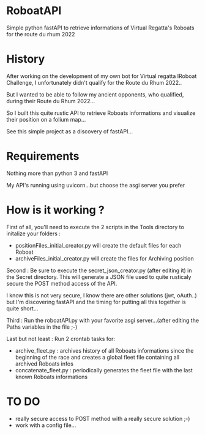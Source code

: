 # RoboatAPI
Simple python fastAPI to retrieve informations of Virtual Regatta's Roboats for the route du rhum 2022

# History
After working on the development of my own bot for Virtual regatta IRoboat Challenge, I unfortunately didn't qualify for the Route du Rhum 2022..

But I wanted to be able to follow my ancient opponents, who qualified, during their Route du Rhum 2022...

So I built this quite rustic API to retrieve Roboats informations and visualize their position on a folium map...

See this simple project as a discovery of fastAPI...

# Requirements

Nothing more than python 3 and fastAPI

My API's running using uvicorn...but choose the asgi server you prefer

# How is it working ?

First of all, you'll need to execute the 2 scripts in the Tools directory to initalize your folders :
  * positionFiles_initial_creator.py will create the default files for each Roboat
  * archiveFiles_initial_creator.py will create the files for Archiving position

Second : Be sure to execute the secret_json_creator.py (after editing it) in the Secret directory. This will generate a JSON file used to quite rusticaly secure the POST method access of the API.

I know this is not very secure, I know there are other solutions (jwt, oAuth..) but I'm discovering fastAPI and the timing for putting all this together is quite short...

Third : Run the roboatAPI.py with your favorite asgi server...(after editing the Paths variables in the file ;-)

Last but not least : Run 2 crontab tasks for:
 - archive_fleet.py : archives history of all Roboats informations since the beginning of the race and creates a global fleet file containing all archived Roboats infos
 - concatenate_fleet.py : periodically generates the fleet file with the last known Roboats informations

# TO DO

* really secure access to POST method with a really secure solution ;-)
* work with a config file...

